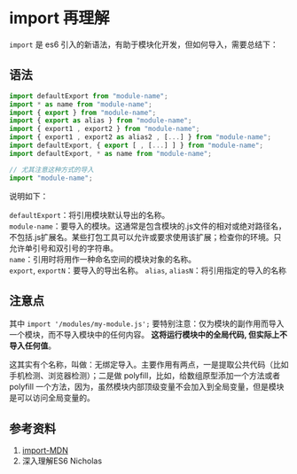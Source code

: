 # import 再理解

`import` 是 es6 引入的新语法，有助于模块化开发，但如何导入，需要总结下：

## 语法

```js
import defaultExport from "module-name";
import * as name from "module-name";
import { export } from "module-name";
import { export as alias } from "module-name";
import { export1 , export2 } from "module-name";
import { export1 , export2 as alias2 , [...] } from "module-name";
import defaultExport, { export [ , [...] ] } from "module-name";
import defaultExport, * as name from "module-name";

// 尤其注意这种方式的导入
import "module-name";
```

说明如下：

`defaultExport`：将引用模块默认导出的名称。   
`module-name`：要导入的模块。这通常是包含模块的.js文件的相对或绝对路径名，不包括.js扩展名。某些打包工具可以允许或要求使用该扩展；检查你的环境。只允许单引号和双引号的字符串。   
`name`：引用时将用作一种命名空间的模块对象的名称。   
`export`, `exportN`：要导入的导出名称。
`alias`, `aliasN`：将引用指定的导入的名称

## 注意点

其中 `import '/modules/my-module.js';` 要特别注意：仅为模块的副作用而导入一个模块，而不导入模块中的任何内容。 **这将运行模块中的全局代码, 但实际上不导入任何值**。   

这其实有个名称，叫做：无绑定导入。主要作用有两点，一是提取公共代码（比如手机检测、浏览器检测）；二是做 polyfill，比如，给数组原型添加一个方法或者 polyfill 一个方法，因为，虽然模块内部顶级变量不会加入到全局变量，但是模块是可以访问全局变量的。

## 参考资料

1. [import-MDN](https://developer.mozilla.org/zh-CN/docs/Web/JavaScript/Reference/Statements/import)
2. 深入理解ES6 Nicholas